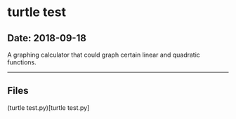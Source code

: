 # turtle test

## Date: 2018-09-18

A graphing calculator that could graph certain linear and quadratic functions.

-----

## Files

(turtle test.py)[turtle test.py]